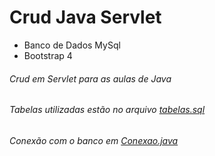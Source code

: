 # Crud Java Servlet

* Banco de Dados MySql
* Bootstrap 4

###### Crud em Servlet para as aulas de Java
###### Tabelas utilizadas estão no arquivo [tabelas.sql](/tabelas.sql)
###### Conexão com o banco em [Conexao.java](/src/dao/Conexao.java)
